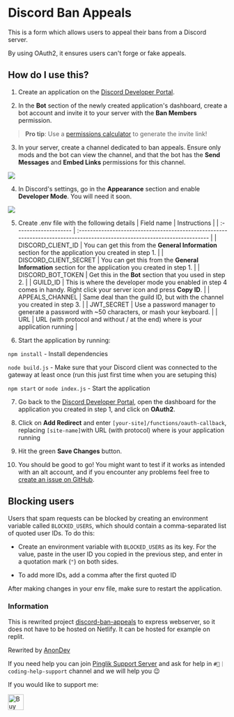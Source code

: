 
# Discord Ban Appeals

  

This is a form which allows users to appeal their bans from a Discord server.

  

By using OAuth2, it ensures users can't forge or fake appeals.

  

## How do I use this?

  

1. Create an application on the [Discord Developer Portal](https://discord.com/developers/applications).

  

2. In the **Bot** section of the newly created application's dashboard, create a bot account and invite it to your server with the **Ban Members** permission.

>  **Pro tip**: Use a [permissions calculator](https://finitereality.github.io/permissions-calculator/) to generate the invite link!

  

3. In your server, create a channel dedicated to ban appeals. Ensure only mods and the bot can view the channel, and that the bot has the **Send Messages** and **Embed Links** permissions for this channel.

![](https://cdn.discordapp.com/attachments/688870664941076514/743300978119278642/unknown.png)

  

4. In Discord's settings, go in the **Appearance** section and enable **Developer Mode**. You will need it soon.

![](https://cdn.discordapp.com/attachments/688870664941076514/743301339752169522/unknown.png)

  
  

5. Create .env file with the following details
   | Field name            | Instructions                                                                                                               |
   | :-------------------- | :------------------------------------------------------------------------------------------------------------------------- |
   | DISCORD_CLIENT_ID      | You can get this from the **General Information** section for the application you created in step 1.                       |
   | DISCORD_CLIENT_SECRET  | You can get this from the **General Information** section for the application you created in step 1.                       |
   | DISCORD_BOT_TOKEN      | Get this in the **Bot** section that you used in step 2.                                                                   |
   | GUILD_ID               | This is where the developer mode you enabled in step 4 comes in handy. Right click your server icon and press **Copy ID**. |
   | APPEALS_CHANNEL        | Same deal than the guild ID, but with the channel you created in step 3.                                                   |
   | JWT_SECRET             | Use a password manager to generate a password with ~50 characters, or mash your keyboard.                                  |
   | URL                    | URL (with protocol and without / at the end)  where is your application running              |

  

6. Start the application by running:

`npm install` - Install dependencies

`node build.js` - Make sure that your Discord client was connected to the gateway at least once (run this just first time when you are setuping this)

`npm start` or `node index.js` - Start the application


  
  

7. Go back to the [Discord Developer Portal](https://discord.com/developers/applications), open the dashboard for the application you created in step 1, and click on **OAuth2**.

  

8. Click on **Add Redirect** and enter `[your-site]/functions/oauth-callback`, replacing `[site-name]`with URL (with protocol) where is your application running

  

9. Hit the green **Save Changes** button.

  

10. You should be good to go! You might want to test if it works as intended with an alt account, and if you encounter any problems feel free to [create an issue on GitHub](https://github.com/AnonDev-org/discord-ban-appeals/issues/new).

  

## Blocking users

  

Users that spam requests can be blocked by creating an environment variable called `BLOCKED_USERS`, which should contain a comma-separated list of quoted user IDs. To do this:

  
- Create an environment variable with `BLOCKED_USERS` as its key. For the value, paste in the user ID you copied in the previous step, and enter in a quotation mark (`"`) on both sides.

- To add more IDs, add a comma after the first quoted ID

 
After making changes in your env file, make sure to restart the application.

  

  
  

### Information

This is rewrited project [discord-ban-appeals](https://github.com/sylveon/discord-ban-appeals.git) to express webserver, so it does not have to be hosted on Netlify. It can be hosted for example on replit.


  

Rewrited by [AnonDev](https://anon.is-a.dev)

If you need help you can join [Pinglik Support Server](https://pinglik.eu/support) and ask for help in `#💛｜coding-help-support` channel and we will help you 😉

If you would like to support me:<br>

<a  href='https://ko-fi.com/J3J72WPRC'  target='__blank'><img  height='36'  style='border:0px;height:36px;'  src='https://cdn.ko-fi.com/cdn/kofi2.png?v=2'  border='0'  alt='Buy Me a Coffee at ko-fi.com'  /></a>
